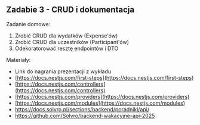 ## Zadabie 3 - CRUD i dokumentacja

Zadanie domowe:

1. Zrobić CRUD dla wydatków (Expense'ów)
2. Zrobić CRUD dla uczestników (Participant'ów)
3. Odekoratorować resztę endpointów i DTO

Materiały:

-   Link do nagrania prezentacji z wykładu
-   [https://docs.nestjs.com/first-steps](https://docs.nestjs.com/first-steps)
-   [https://docs.nestjs.com/controllers](https://docs.nestjs.com/controllers)
-   [https://docs.nestjs.com/providers](https://docs.nestjs.com/providers)
-   [https://docs.nestjs.com/modules](https://docs.nestjs.com/modules)
-   https://docs.solvro.pl/sections/backend/poradniki/api/
-   https://github.com/Solvro/backend-wakacyjne-api-2025
